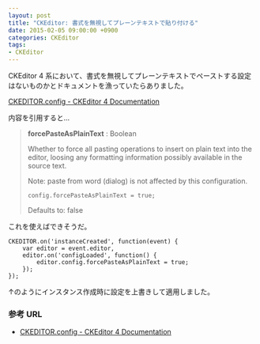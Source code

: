 ```yaml
---
layout: post
title: "CKEditor: 書式を無視してプレーンテキストで貼り付ける"
date: 2015-02-05 09:00:00 +0900
categories: CKEditor
tags:
- CKEditor
---
```


CKEditor 4 系において、書式を無視してプレーンテキストでペーストする設定はないものかとドキュメントを漁っていたらありました。

[CKEDITOR.config - CKEditor 4 Documentation](http://docs.ckeditor.com/#!/api/CKEDITOR.config-cfg-forcePasteAsPlainText)

内容を引用すると...

> **forcePasteAsPlainText** : Boolean
> 
> Whether to force all pasting operations to insert on plain text into the editor, loosing any formatting information possibly available in the source text.
> 
> Note: paste from word (dialog) is not affected by this configuration.
> 
>     config.forcePasteAsPlainText = true;
>
> Defaults to: false

これを使えばできそうだ。

```
CKEDITOR.on('instanceCreated', function(event) {
    var editor = event.editor,
    editor.on('configLoaded', function() {
        editor.config.forcePasteAsPlainText = true;
    });
});
```

↑のようにインスタンス作成時に設定を上書きして適用しました。


### 参考 URL

- [CKEDITOR.config - CKEditor 4 Documentation](http://docs.ckeditor.com/#!/api/CKEDITOR.config-cfg-forcePasteAsPlainText)
